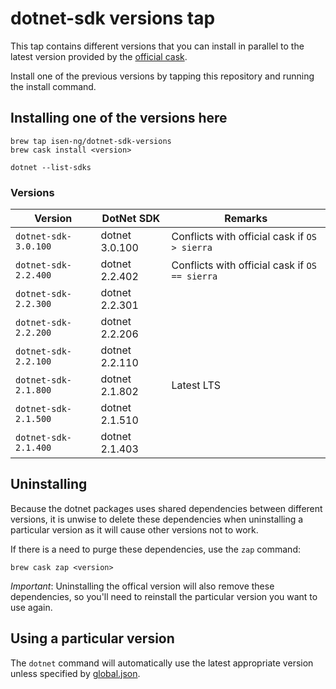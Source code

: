 # dotnet-sdk versions tap

This tap contains different versions that you can install in parallel to the latest version provided by the [official
cask](https://github.com/Homebrew/homebrew-cask/blob/master/Casks/dotnet-sdk.rb).

Install one of the previous versions by tapping this repository and running the install command.

## Installing one of the versions here

```
brew tap isen-ng/dotnet-sdk-versions
brew cask install <version>

dotnet --list-sdks
```

### Versions

| Version              | DotNet SDK     | Remarks
|----------------------|----------------|-----------
| `dotnet-sdk-3.0.100` | dotnet 3.0.100 | Conflicts with official cask if `OS > sierra`
| `dotnet-sdk-2.2.400` | dotnet 2.2.402 | Conflicts with official cask if `OS == sierra`
| `dotnet-sdk-2.2.300` | dotnet 2.2.301 |
| `dotnet-sdk-2.2.200` | dotnet 2.2.206 |
| `dotnet-sdk-2.2.100` | dotnet 2.2.110 |
| `dotnet-sdk-2.1.800` | dotnet 2.1.802 | Latest LTS
| `dotnet-sdk-2.1.500` | dotnet 2.1.510 |
| `dotnet-sdk-2.1.400` | dotnet 2.1.403 |

## Uninstalling

Because the dotnet packages uses shared dependencies between different versions, it is unwise to delete these 
dependencies when uninstalling a particular version as it will cause other versions not to work. 

If there is a need to purge these dependencies, use the `zap` command:

```
brew cask zap <version>
```

*Important*: Uninstalling the offical version will also remove these dependencies, so you'll need to reinstall the particular version you want to use again.

## Using a particular version

The `dotnet` command will automatically use the latest appropriate version unless specified by
[global.json](https://docs.microsoft.com/en-us/dotnet/core/tools/global-json).
